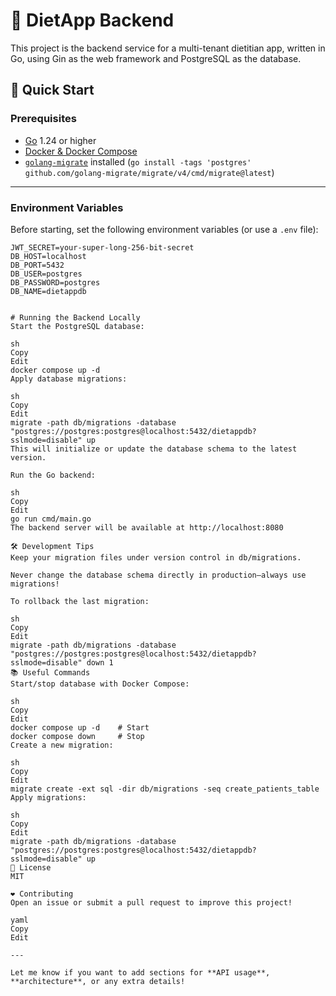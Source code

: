 # 🥗 DietApp Backend

This project is the backend service for a multi-tenant dietitian app, written in Go, using Gin as the web framework and PostgreSQL as the database.

## 🚀 Quick Start

### **Prerequisites**
- [Go](https://golang.org/) 1.24 or higher
- [Docker & Docker Compose](https://docs.docker.com/get-docker/)
- [`golang-migrate`](https://github.com/golang-migrate/migrate) installed (`go install -tags 'postgres' github.com/golang-migrate/migrate/v4/cmd/migrate@latest`)

---

### **Environment Variables**

Before starting, set the following environment variables (or use a `.env` file):

```env
JWT_SECRET=your-super-long-256-bit-secret
DB_HOST=localhost
DB_PORT=5432
DB_USER=postgres
DB_PASSWORD=postgres
DB_NAME=dietappdb


# Running the Backend Locally
Start the PostgreSQL database:

sh
Copy
Edit
docker compose up -d
Apply database migrations:

sh
Copy
Edit
migrate -path db/migrations -database "postgres://postgres:postgres@localhost:5432/dietappdb?sslmode=disable" up
This will initialize or update the database schema to the latest version.

Run the Go backend:

sh
Copy
Edit
go run cmd/main.go
The backend server will be available at http://localhost:8080

🛠️ Development Tips
Keep your migration files under version control in db/migrations.

Never change the database schema directly in production—always use migrations!

To rollback the last migration:

sh
Copy
Edit
migrate -path db/migrations -database "postgres://postgres:postgres@localhost:5432/dietappdb?sslmode=disable" down 1
📚 Useful Commands
Start/stop database with Docker Compose:

sh
Copy
Edit
docker compose up -d    # Start
docker compose down     # Stop
Create a new migration:

sh
Copy
Edit
migrate create -ext sql -dir db/migrations -seq create_patients_table
Apply migrations:

sh
Copy
Edit
migrate -path db/migrations -database "postgres://postgres:postgres@localhost:5432/dietappdb?sslmode=disable" up
📝 License
MIT

❤️ Contributing
Open an issue or submit a pull request to improve this project!

yaml
Copy
Edit

---

Let me know if you want to add sections for **API usage**, **architecture**, or any extra details!







